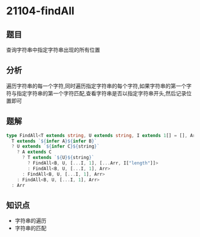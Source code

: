 # 21104-findAll
## 题目
查询字符串中指定字符串出现的所有位置
## 分析
遍历字符串的每一个字符,同时遍历指定字符串的每个字符,如果字符串的第一个字符与指定字符串的第一个字符匹配,查看字符串是否以指定字符串开头,然后记录位置即可
## 题解
```ts
type FindAll<T extends string, U extends string, I extends 1[] = [], Arr extends number[] = []> =
  T extends `${infer A}${infer B}`
  ? U extends `${infer C}${string}`
    ? A extends C
      ? T extends `${U}${string}`
        ? FindAll<B, U, [...I, 1], [...Arr, I["length"]]>
        : FindAll<B, U, [...I, 1], Arr>
      : FindAll<B, U, [...I, 1], Arr>
    : FindAll<B, U, [...I, 1], Arr>
  : Arr
```
## 知识点
- 字符串的遍历
- 字符串的匹配